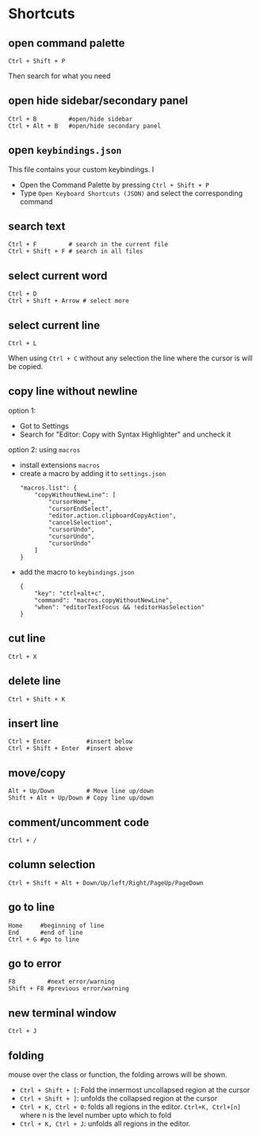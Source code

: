 # Shortcuts

## open command palette
```
Ctrl + Shift + P
```
Then search for what you need

## open hide sidebar/secondary panel
```
Ctrl + B         #open/hide sidebar
Ctrl + Alt + B   #open/hide secondary panel
```

## open `keybindings.json`
This file contains your custom keybindings. I
- Open the Command Palette by pressing `Ctrl + Shift + P`
- Type `Open Keyboard Shortcuts (JSON)` and select the corresponding command

## search text
```
Ctrl + F         # search in the current file
Ctrl + Shift + F # search in all files
```

## select current word
```
Ctrl + D
Ctrl + Shift + Arrow # select more
```

## select current line
```
Ctrl + L
```
When using `Ctrl + C` without any selection the line where the cursor is will be copied.

## copy line without newline
option 1:
- Got to Settings
- Search for "Editor: Copy with Syntax Highlighter" and uncheck it

option 2: using `macros`
- install extensions `macros`
- create a macro by adding it to `settings.json`
  ```
  "macros.list": {
      "copyWithoutNewLine": [
          "cursorHome",
          "cursorEndSelect",
          "editor.action.clipboardCopyAction",
          "cancelSelection",
          "cursorUndo",
          "cursorUndo",
          "cursorUndo"
      ]
  }
  ```
- add the macro to `keybindings.json`
  ```
  {
      "key": "ctrl+alt+c",
      "command": "macros.copyWithoutNewLine",
      "when": "editorTextFocus && !editorHasSelection"
  }
  ```

## cut line
```
Ctrl + X
```

## delete line
```
Ctrl + Shift + K
```

## insert line
```
Ctrl + Enter          #insert below
Ctrl + Shift + Enter  #insert above
```

## move/copy
```
Alt + Up/Down         # Move line up/down
Shift + Alt + Up/Down # Copy line up/down
```

## comment/uncomment code
```
Ctrl + /
```

## column selection
```
Ctrl + Shift + Alt + Down/Up/left/Right/PageUp/PageDown
```

## go to line
```
Home     #beginning of line
End      #end of line
Ctrl + G #go to line
```

## go to error
```
F8         #next error/warning
Shift + F8 #previous error/warning
```

## new terminal window
```
Ctrl + J
```

## folding
mouse over the class or function, the folding arrows will be shown.
- `Ctrl + Shift + [`: Fold the innermost uncollapsed region at the cursor
- `Ctrl + Shift + ]`: unfolds the collapsed region at the cursor
- `Ctrl + K, Ctrl + 0`: folds all regions in the editor. `Ctrl+K, Ctrl+[n]` where n is the level number upto which to fold
- `Ctrl + K, Ctrl + J`: unfolds all regions in the editor.
